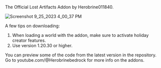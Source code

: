 The Official Lost Artifacts Addon by Herobrine011840.

![Screenshot 9_25_2023 4_00_37 PM](https://github.com/Herobrine011840/Lost-Artifacts-Addon-For-Minecraft-Bedrock/assets/139717119/ec2f5c93-18e4-4ac5-9a77-a13e656a99de)


A few tips on downloading:
1. When loading a world with the addon, make sure to activate holiday creator features.
3. Use version 1.20.30 or higher.

You can preview some of the code from the latest version in the repository.
Go to youtube.com/@Herobrinebedrock for more info on the addons.
